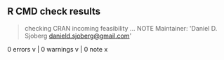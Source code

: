 ## R CMD check results

> checking CRAN incoming feasibility ... NOTE
  Maintainer: 'Daniel D. Sjoberg <danield.sjoberg@gmail.com>'

0 errors v | 0 warnings v | 0 note x

